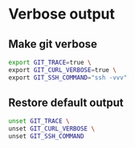 # Verbose output

## Make git verbose

```bash
export GIT_TRACE=true \
export GIT_CURL_VERBOSE=true \
export GIT_SSH_COMMAND="ssh -vvv"
```

## Restore default output

```bash
unset GIT_TRACE \
unset GIT_CURL_VERBOSE \
unset GIT_SSH_COMMAND
```
